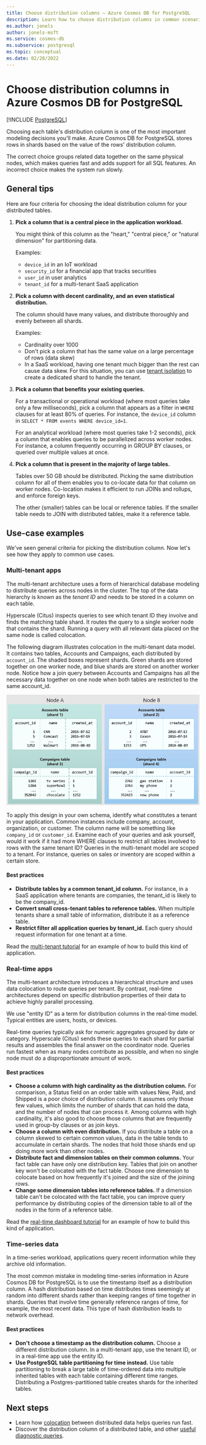 ```yaml
---
title: Choose distribution columns – Azure Cosmos DB for PostgreSQL
description: Learn how to choose distribution columns in common scenarios in Azure Cosmos DB for PostgreSQL.
ms.author: jonels
author: jonels-msft
ms.service: cosmos-db
ms.subservice: postgresql
ms.topic: conceptual
ms.date: 02/28/2022
---
```


# Choose distribution columns in Azure Cosmos DB for PostgreSQL

[!INCLUDE [PostgreSQL](../includes/appliesto-postgresql.md)]

Choosing each table's distribution column is one of the most important modeling
decisions you'll make. Azure Cosmos DB for PostgreSQL
stores rows in shards based on the value of the rows' distribution column.

The correct choice groups related data together on the same physical nodes,
which makes queries fast and adds support for all SQL features. An incorrect
choice makes the system run slowly.

## General tips

Here are four criteria for choosing the ideal distribution column for your
distributed tables.

1. **Pick a column that is a central piece in the application workload.**

   You might think of this column as the "heart," "central piece," or "natural dimension"
   for partitioning data.

   Examples:

   * `device_id` in an IoT workload
   * `security_id` for a financial app that tracks securities
   * `user_id` in user analytics
   * `tenant_id` for a multi-tenant SaaS application

2. **Pick a column with decent cardinality, and an even statistical
   distribution.**

   The column should have many values, and distribute thoroughly and evenly
   between all shards.

   Examples:

   * Cardinality over 1000
   * Don't pick a column that has the same value on a large percentage of rows
     (data skew)
   * In a SaaS workload, having one tenant much bigger than the rest can cause
     data skew. For this situation, you can use [tenant
     isolation](reference-functions.md#isolate_tenant_to_new_shard) to create a
     dedicated shard to handle the tenant.

3. **Pick a column that benefits your existing queries.**

   For a transactional or operational workload (where most queries take only a
   few milliseconds), pick a column that appears as a filter in `WHERE` clauses
   for at least 80% of queries.  For instance, the `device_id` column in `SELECT *
   FROM events WHERE device_id=1`.

   For an analytical workload (where most queries take 1-2 seconds), pick a
   column that enables queries to be parallelized across worker nodes. For
   instance, a column frequently occurring in GROUP BY clauses, or queried over
   multiple values at once.

4. **Pick a column that is present in the majority of large tables.**

   Tables over 50 GB should be distributed. Picking the same distribution column
   for all of them enables you to co-locate data for that column on worker nodes.
   Co-location makes it efficient to run JOINs and rollups, and enforce foreign
   keys.

   The other (smaller) tables can be local or reference tables. If the smaller
   table needs to JOIN with distributed tables, make it a reference table.

## Use-case examples

We've seen general criteria for picking the distribution column. Now let's see
how they apply to common use cases.

### Multi-tenant apps

The multi-tenant architecture uses a form of hierarchical database modeling to
distribute queries across nodes in the cluster. The top of the data
hierarchy is known as the *tenant ID* and needs to be stored in a column on
each table.

Hyperscale (Citus) inspects queries to see which tenant ID they involve and
finds the matching table shard. It routes the query to a single worker node
that contains the shard. Running a query with all relevant data placed on the
same node is called colocation.

The following diagram illustrates colocation in the multi-tenant data model. It
contains two tables, Accounts and Campaigns, each distributed by `account_id`.
The shaded boxes represent shards. Green shards are stored together on one
worker node, and blue shards are stored on another worker node. Notice how a
join query between Accounts and Campaigns has all the necessary data together
on one node when both tables are restricted to the same account\_id.

![Multi-tenantcolocation](media/concepts-choosing-distribution-column/multi-tenant-colocation.png)

To apply this design in your own schema, identify what constitutes a tenant in
your application. Common instances include company, account, organization, or
customer. The column name will be something like `company_id` or `customer_id`.
Examine each of your queries and ask yourself, would it work if it had
more WHERE clauses to restrict all tables involved to rows with the same
tenant ID?  Queries in the multi-tenant model are scoped to a tenant. For
instance, queries on sales or inventory are scoped within a certain store.

#### Best practices

-   **Distribute tables by a common tenant\_id column.** For
    instance, in a SaaS application where tenants are companies, the
    tenant\_id is likely to be the company\_id.
-   **Convert small cross-tenant tables to reference tables.** When
    multiple tenants share a small table of information, distribute it
    as a reference table.
-   **Restrict filter all application queries by tenant\_id.** Each
    query should request information for one tenant at a time.

Read the [multi-tenant
tutorial](./tutorial-design-database-multi-tenant.md) for an example of how to 
build this kind of application.

### Real-time apps

The multi-tenant architecture introduces a hierarchical structure and uses data
colocation to route queries per tenant. By contrast, real-time architectures
depend on specific distribution properties of their data to achieve highly
parallel processing.

We use "entity ID" as a term for distribution columns in the real-time model.
Typical entities are users, hosts, or devices.

Real-time queries typically ask for numeric aggregates grouped by date or
category. Hyperscale (Citus) sends these queries to each shard for partial
results and assembles the final answer on the coordinator node. Queries run
fastest when as many nodes contribute as possible, and when no single node must
do a disproportionate amount of work.

#### Best practices

-   **Choose a column with high cardinality as the distribution
    column.** For comparison, a Status field on an order table with
    values New, Paid, and Shipped is a poor choice of distribution column.
    It assumes only those few values, which limits the number of shards
    that can hold the data, and the number of nodes that can process it.
    Among columns with high cardinality, it's also good to choose those
    columns that are frequently used in group-by clauses or as join keys.
-   **Choose a column with even distribution.** If you distribute a
    table on a column skewed to certain common values, data in the
    table tends to accumulate in certain shards. The nodes that hold
    those shards end up doing more work than other nodes.
-   **Distribute fact and dimension tables on their common columns.**
    Your fact table can have only one distribution key. Tables that join
    on another key won't be colocated with the fact table. Choose
    one dimension to colocate based on how frequently it's joined and
    the size of the joining rows.
-   **Change some dimension tables into reference tables.** If a
    dimension table can't be colocated with the fact table, you can
    improve query performance by distributing copies of the dimension
    table to all of the nodes in the form of a reference table.

Read the [real-time dashboard tutorial](./tutorial-design-database-realtime.md)
for an example of how to build this kind of application.

### Time-series data

In a time-series workload, applications query recent information while they 
archive old information.

The most common mistake in modeling time-series information in Azure Cosmos DB
for PostgreSQL is to use the timestamp itself as a distribution column. A hash
distribution based on time distributes times seemingly at random into different
shards rather than keeping ranges of time together in shards. Queries that
involve time generally reference ranges of time, for example, the most recent
data. This type of hash distribution leads to network overhead.

#### Best practices

-   **Don't choose a timestamp as the distribution column.** Choose a
    different distribution column. In a multi-tenant app, use the tenant
    ID, or in a real-time app use the entity ID.
-   **Use PostgreSQL table partitioning for time instead.** Use table
    partitioning to break a large table of time-ordered data into
    multiple inherited tables with each table containing different time
    ranges. Distributing a Postgres-partitioned table
    creates shards for the inherited tables.

## Next steps

- Learn how [colocation](concepts-colocation.md) between distributed data helps queries run fast.
- Discover the distribution column of a distributed table, and other [useful diagnostic queries](howto-useful-diagnostic-queries.md).
